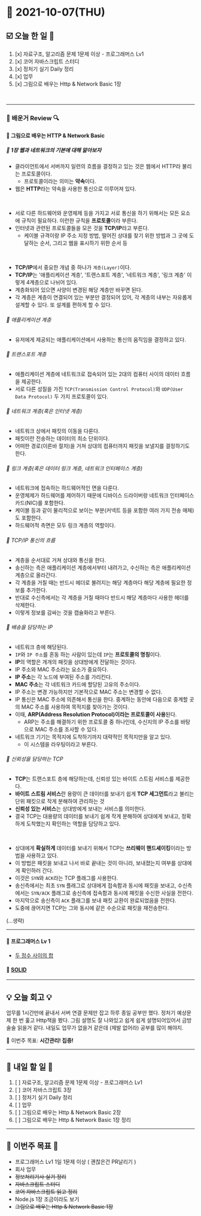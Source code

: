 # 📆 2021-10-07(THU)
## ☑️ 오늘 한 일 📑
1. [x] 자료구조, 알고리즘 문제 1문제 이상 - 프로그래머스 Lv1
2. [x] 코어 자바스크립트 스터디
3. [x] 정처기 실기 Daily 정리 
4. [x] 업무
5. [x] 그림으로 배우는 Http & Network Basic 1장 
<br>

***

### 📌️ 배운거 Review 🔍️

#### 🌈 그림으로 배우는 HTTP & Network Basic
##### 📘 1장 웹과 네트워크의 기본에 대해 알아보자
- 클라이언트에서 서버까지 일련의 흐름을 결정하고 있는 것은 웹에서 HTTP라 불리는 프로토콜이다. 
    - 프로토콜이라는 의미는 **약속**이다. 
- 웹은 **HTTP**라는 약속을 사용한 통신으로 이루어져 있다.

<br>

- 서로 다른 하드웨어와 운영체제 등을 가지고 서로 통신을 하기 위해서는 모든 요소에 규칙이 필요하다. 이런한 규칙을 **프로토콜**이라 부른다.
- 인터넷과 관련된 프로토콜들을 모은 것을 **TCP/IP**라고 부른다.
    - 케이블 규격이랑 IP 주소 지정 방법, 떨어진 상대를 찾기 위한 방법과 그 곳에 도달하는 순서, 그리고 웹을 표시하기 위한 순서 등
    
<br>

- **TCP/IP**에서 중요한 개념 중 하나가 `계층(Layer)`이다.
- **TCP/IP**는 '애플리케이션 계층', '트랜스포트 계층', '네트워크 계층', '링크 계층' 이렇게 4계층으로 나뉘어 있다. 
- 계층화되어 있으면 사양이 변경된 해당 계층만 바꾸면 된다. 
- 각 계층은 계층이 연결되어 있는 부분만 결정되어 있어, 각 계층의 내부는 자유롭게 설계할 수 있다. 또 설계를 편하게 할 수 있다. 

###### 🎈 애플리케이션 계층
- 유저에게 제공되는 애플리케이션에서 사용하는 통신의 움직임을 결정하고 있다. 

###### 🎈 트랜스포트 계층
- 애플리케이션 계층에 네트워크로 접속되어 있는 2대의 컴퓨터 사이의 데이터 흐름을 제공한다. 
- 서로 다른 성질을 가진 `TCP(Transmission Control Protocol)`와 `UDP(User Data Protocol)` 두 가지 프로토콜이 있다. 

###### 🎈 네트워크 계층(혹은 인터넷 계층)
- 네트워크 상에서 패킷의 이동을 다룬다. 
- 패킷이란 전송하는 데이터의 최소 단위이다. 
- 어떠한 경로(이른바 절차)을 거쳐 상대의 컴퓨터까지 패킷을 보낼지를 결정하기도 한다.

###### 🎈 링크 계층(혹은 데이터 링크 계층, 네트워크 인터페이스 계층)
- 네트워크에 접속하는 하드웨어적인 면을 다룬다.
- 운영체제가 하드웨어를 제어하기 때문에 디바이스 드라이버랑 네트워크 인터페이스 카드(NIC)를 포함한다. 
- 케이블 등과 같이 물리적으로 보이는 부분(커넥트 등을 포함한 여러 가지 전송 매체)도 포함한다.
- 하드웨어적 측면은 모두 링크 계층의 역할이다. 

###### 🎈 TCP/IP 통신의 흐름
- 계층을 순서대로 거쳐 상대와 통신을 한다. 
- 송신하는 측은 애플리케이션 계층에서부터 내려가고, 수신하는 측은 애플리케이션 계층으로 올라간다. 
- 각 계층을 거칠 때는 반드시 헤더로 불려지는 해당 계층마다 해당 계층에 필요한 정보를 추가한다. 
- 반대로 수신측에서는 각 계층을 거칠 때마다 반드시 해당 계층마다 사용한 헤더를 삭제한다. 
- 이렇게 정보를 감싸는 것을 캡슐화라고 부른다. 

###### 🎈 배송을 담당하는 IP
- 네트워크 층에 해당된다. 
- `IP`와 `IP 주소`를 혼동 하는 사람이 있는데 `IP`는 **프로토콜의 명칭**이다.
- **IP**의 역할은 개개의 패킷을 상대방에게 전달하는 것이다. 
- IP 주소와 MAC 주소라는 요소가 중요하다.
- **IP 주소**는 각 노드에 부여된 주소를 가리킨다.
- **MAC 주소**는 각 네트워크 카드에 할당된 고유의 주소이다. 
- IP 주소는 변경 가능하지만 기본적으로 MAC 주소는 변경할 수 없다. 
- IP 통신은 MAC 주소에 의존해서 통신을 한다. 중계하는 동안에 다음으로 중계할 곳의 MAC 주소를 사용하여 목적지를 찾아가는 것이다.
- 이때, **ARP(Address Resolution Protocol)이라는 프로토콜이 사용**된다.
    - ARP는 주소를 해결하기 위한 프로토콜 중 하나인데, 수신지의 IP 주소를 바탕으로 MAC 주소를 조사할 수 있다. 
- 네트워크 기기는 목적지에 도착하기까지 대략적인 목적지만을 알고 있다. 
    - 이 시스템을 라우팅이라고 부른다. 
    
###### 🎈 신뢰성을 담당하는 TCP
- **TCP**는 트랜스포트 층에 해당하는데, 신뢰성 있는 바이트 스트림 서비스를 제공한다. 
- **바이트 스트림 서비스**란 용량이 큰 데이터를 보내기 쉽게 **TCP 세그먼트**라고 불리는 단위 패킷으로 작게 분해하여 관리하는 것
- **신뢰성 있는 서비스**는 상대방에게 보내는 서비스를 의미한다.
- 결국 TCP는 대용량의 데이터를 보내기 쉽게 작게 분해하여 상대에게 보내고, 정확하게 도착했는지 확인하는 역할을 담당하고 있다. 

<br>

- 상대에게 **확실하게** 데이터를 보내기 위해서 TCP는 **쓰리웨이 핸드셰이킹**이라는 방법을 사용하고 있다. 
- 이 방법은 패킷을 보내고 나서 바로 끝내는 것이 아니라, 보내졌는지 여부를 상대에게 확인하러 간다. 
- 이것은 `SYN`와 `ACK`라는 TCP 플래그를 사용한다.
- 송신측에서는 최초 `SYN` 플래그로 상대에게 접속함과 동시에 패킷을 보내고, 수신측에서는 `SYN/ACK` 플래그로 송신측에 접속함과 동시에
패킷을 수신한 사실을 전한다. 
- 마지막으로 송신측이 `ACK` 플래그를 보내 패킷 교환이 완료되었음을 전한다. 
- 도중에 끊어지면 TCP는 그와 동시에 같은 수순으로 패킷을 재전송한다. 

(...생략)

***

#### 🌈 프로그래머스 Lv 1 
- [두 정수 사이의 합](https://github.com/Kyuwon53/Python-algorithm/tree/main/programmers/Level1/%EB%91%90%20%EC%A0%95%EC%88%98%20%EC%82%AC%EC%9D%B4%EC%9D%98%20%ED%95%A9)

#### 🌈 [SOLID](https://www.nextree.co.kr/p6960/) 
***

## 💡 오늘  회고 💡

업무를 1시간만에 끝내서 서버 연결 문제만 잡고 하루 종일 공부만 했다. 정처기 예상문제 한 번 훑고 Http책을 봤다. 그림 설명도 잘 나와있고 
쉽게 쉽게 설명되어있어서 금방 술술 읽을거 같다. 내일도 업무가 없을거 같은데 (제발 없어라) 공부를 많이 해야지. 

🎯 이번주 목표: **시간관리! 집중!** 

***

## 🎯 내일 할 일 🎯
1. [ ] 자료구조, 알고리즘 문제 1문제 이상 - 프로그래머스 Lv1
2. [ ] 코어 자바스크립트 3장 
3. [ ] 정처기 실기 Daily 정리 
4. [ ] 업무
5. [ ] 그림으로 배우는 Http & Network Basic 2장
6. [ ] 그림으로 배우는 Http & Network Basic 1장 정리

***
## 🏁 이번주 목표 🏁
- 프로그래머스 Lv1 1일 1문제 이상 ( 괜찮은건 PR날리기 )
- 회사 업무 
- ~~정보처리기사 실기 정리~~
- ~~자바스크립트 스터디~~ 
- ~~코어 자바스크립트 읽고 정리~~ 
- Node.js 1장 조금이라도 보기 
- ~~그림으로 배우는 Http & Network Basic 1장~~
